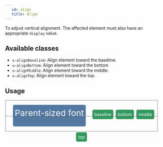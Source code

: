 ```yaml
---
   id: align
   title: Align
---
```


<style>
.example-parent {
    border: 2px #bbb solid;
    height: 100px;
    text-align: center;
    position: relative;
    font-size: 2em;
    line-height: 1.5em;
}
.example-element {
    background-color: #329A5C;
    border-radius: 5px;
    color: #FFF;
    display: inline;
    font-size: 0.5em;
    min-width: 15%;
    padding: 0.5em;
}
.example-other{
    background-color:#5378A2;
    border-radius: 5px;
    color: #FFF; 
    display: inline-block;
    height: 60px;
    margin: 0.5em;
    padding: 0.2em;
}
.line{
    border-top: 1px #444 dashed;
    width: 100%;
    position: absolute;
    display: block;
    top: 1.8em;
}


</style>

To adjust vertical alignment. The affected element must also have an
appropriate `display` value.

## Available classes
* `u-alignBaseline`: Align element toward the baseline.
* `u-alignBottom`: Align element toward the bottom
* `u-alignMiddle`: Align element toward the middle.
* `u-alignTop`: Align element toward the top.

## Usage

<div class="code-sample code-sample--padded">
    <div class="example-parent">
        <div class="line"></div>
        <div class="example-other">Parent-sized font</div>
        <div class="example-element u-alignBaseline">baseline</div>
        <div class="example-element u-alignBottom">bottom</div>
        <div class="example-element u-alignMiddle">middle</div>
        <div class="example-element u-alignTop">top</div>
    </div>
</div>